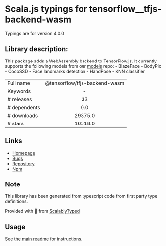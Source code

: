 
# Scala.js typings for tensorflow__tfjs-backend-wasm

Typings are for version 4.0.0

## Library description:
This package adds a WebAssembly backend to TensorFlow.js. It currently supports the following models from our [models](https://github.com/tensorflow/tfjs-models) repo: - BlazeFace - BodyPix - CocoSSD - Face landmarks detection - HandPose - KNN classifier

|                    |                 |
| ------------------ | :-------------: |
| Full name          | @tensorflow/tfjs-backend-wasm |
| Keywords           | - |
| # releases         | 33 |
| # dependents       | 0.0 |
| # downloads        | 29375.0 |
| # stars            | 16518.0 |

## Links
- [Homepage](https://github.com/tensorflow/tfjs#readme)
- [Bugs](https://github.com/tensorflow/tfjs/issues)
- [Repository](https://github.com/tensorflow/tfjs)
- [Npm](https://www.npmjs.com/package/%40tensorflow%2Ftfjs-backend-wasm)
    


## Note
This library has been generated from typescript code from first party type definitions.

Provided with :purple_heart: from [ScalablyTyped](https://github.com/oyvindberg/ScalablyTyped)

## Usage
See [the main readme](../../readme.md) for instructions.


